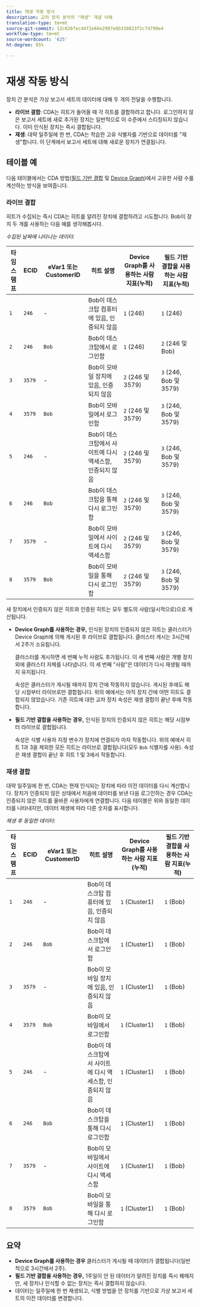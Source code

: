 ```yaml
---
title: 재생 작동 방식
description: 교차 장치 분석의 "재생" 개념 이해
translation-type: tm+mt
source-git-commit: 12c026fec44f2e66e2997e8b338823f2c7d790e4
workflow-type: tm+mt
source-wordcount: '625'
ht-degree: 95%

---
```



# 재생 작동 방식

장치 간 분석은 가상 보고서 세트의 데이터에 대해 두 개의 전달을 수행합니다.

* **라이브 결합**: CDA는 히트가 들어올 때 각 히트를 결합하려고 합니다. 로그인하지 않은 보고서 세트에 새로 추가된 장치는 일반적으로 이 수준에서 스티칭되지 않습니다. 이미 인식된 장치는 즉시 결합됩니다.
* **재생**: 대략 일주일에 한 번, CDA는 학습한 고유 식별자를 기반으로 데이터를 &quot;재생&quot;합니다. 이 단계에서 보고서 세트에 대해 새로운 장치가 연결됩니다.

## 테이블 예

다음 테이블에서는 CDA 방법([필드 기반 결합](field-based-stitching.md) 및 [Device Graph](device-graph.md))에서 고유한 사람 수를 계산하는 방식을 보여줍니다.

### 라이브 결합

히트가 수집되는 즉시 CDA는 히트를 알려진 장치에 결합하려고 시도합니다. Bob이 장치 두 개를 사용하는 다음 예를 생각해봅시다.

*수집된 날짜에 나타나는 데이터:*

| 타임스탬프 | ECID | eVar1 또는 CustomerID | 히트 설명 | Device Graph를 사용하는 사람 지표(누적) | 필드 기반 결합을 사용하는 사람 지표(누적) |
| --- | --- | --- | --- | --- | --- |
| `1` | `246` | - | Bob이 데스크탑 컴퓨터에 있음, 인증되지 않음 | `1` (246) | `1` (246) |
| `2` | `246` | `Bob` | Bob이 데스크탑에서 로그인함 | `1` (246) | `2` (246 및 Bob) |
| `3` | `3579` | - | Bob이 모바일 장치에 있음, 인증되지 않음 | `2` (246 및 3579) | `3` (246, Bob 및 3579) |
| `4` | `3579` | `Bob` | Bob이 모바일에서 로그인함 | `2` (246 및 3579) | `3` (246, Bob 및 3579) |
| `5` | `246` | - | Bob이 데스크탑에서 사이트에 다시 액세스함, 인증되지 않음 | `2` (246 및 3579) | `3` (246, Bob 및 3579) |
| `6` | `246` | `Bob` | Bob이 데스크탑을 통해 다시 로그인함 | `2` (246 및 3579) | `3` (246, Bob 및 3579) |
| `7` | `3579` | - | Bob이 모바일에서 사이트에 다시 액세스함 | `2` (246 및 3579) | `3` (246, Bob 및 3579) |
| `8` | `3579` | `Bob` | Bob이 모바일을 통해 다시 로그인함 | `2` (246 및 3579) | `3` (246, Bob 및 3579) |

새 장치에서 인증되지 않은 히트와 인증된 히트는 모두 별도의 사람(일시적으로)으로 계산됩니다.

* **Device Graph를 사용하는 경우,** 인식된 장치의 인증되지 않은 히트는 클러스터가 Device Graph에 의해 게시된 후 라이브로 결합됩니다. 클러스터 게시는 3시간에서 2주가 소요됩니다.

   클러스터를 게시하면 세 번째 누적 사람도 추가됩니다. 이 세 번째 사람은 개별 장치 외에 클러스터 자체를 나타냅니다. 이 세 번째 &quot;사람&quot;은 데이터가 다시 재생될 때까지 유지됩니다.

   속성은 클러스터가 게시될 때까지 장치 간에 작동하지 않습니다. 게시된 후에도 해당 시점부터 라이브로만 결합됩니다. 위의 예에서는 아직 장치 간에 어떤 히트도 결합되지 않았습니다. 기존 히트에 대한 교차 장치 속성은 재생 결합이 끝난 후에 작동합니다.
* **필드 기반 결합을 사용하는 경우,** 인식된 장치의 인증되지 않은 히트는 해당 시점부터 라이브로 결합됩니다.

   속성은 식별 사용자 지정 변수가 장치에 연결되자 마자 작동합니다. 위의 예에서 히트 1과 3을 제외한 모든 히트는 라이브로 결합됩니다(모두 `Bob` 식별자를 사용). 속성은 재생 결합이 끝난 후 히트 1 및 3에서 작동합니다.

### 재생 결합

대략 일주일에 한 번, CDA는 현재 인식되는 장치에 따라 이전 데이터를 다시 계산합니다. 장치가 인증되지 않은 상태에서 처음에 데이터를 보낸 다음 로그인하는 경우 CDA는 인증되지 않은 히트를 올바른 사용자에게 연결합니다. 다음 테이블은 위와 동일한 데이터를 나타내지만, 데이터 재생에 따라 다른 숫자를 표시합니다.

*재생 후 동일한 데이터:*

| 타임스탬프 | ECID | eVar1 또는 CustomerID | 히트 설명 | Device Graph를 사용하는 사람 지표(누적) | 필드 기반 결합을 사용하는 사람 지표(누적) |
| --- | --- | --- | --- | --- | --- |
| `1` | `246` | - | Bob이 데스크탑 컴퓨터에 있음, 인증되지 않음 | `1` (Cluster1) | `1` (Bob) |
| `2` | `246` | `Bob` | Bob이 데스크탑에서 로그인함 | `1` (Cluster1) | `1` (Bob) |
| `3` | `3579` | - | Bob이 모바일 장치에 있음, 인증되지 않음 | `1` (Cluster1) | `1` (Bob) |
| `4` | `3579` | `Bob` | Bob이 모바일에서 로그인함 | `1` (Cluster1) | `1` (Bob) |
| `5` | `246` | - | Bob이 데스크탑에서 사이트에 다시 액세스함, 인증되지 않음 | `1` (Cluster1) | `1` (Bob) |
| `6` | `246` | `Bob` | Bob이 데스크탑을 통해 다시 로그인함 | `1` (Cluster1) | `1` (Bob) |
| `7` | `3579` | - | Bob이 모바일에서 사이트에 다시 액세스함 | `1` (Cluster1) | `1` (Bob) |
| `8` | `3579` | `Bob` | Bob이 모바일을 통해 다시 로그인함 | `1` (Cluster1) | `1` (Bob) |

## 요약

* **Device Graph를 사용하는 경우** 클러스터가 게시될 때 데이터가 결합됩니다(일반적으로 3시간에서 2주).
* **필드 기반 결합을 사용하는 경우,** 1주일이 안 된 데이터가 알려진 장치를 즉시 꿰매지만, 새 장치나 인식할 수 없는 장치는 즉시 결합하지 않습니다.
* 데이터는 일주일에 한 번 재생되고, 식별 방법을 안 장치를 기반으로 가상 보고서 세트의 이전 데이터를 변경합니다.
